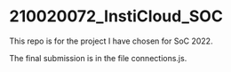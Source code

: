 # 210020072_InstiCloud_SOC
This repo is for the project I have chosen for SoC 2022.

The final submission is in the file connections.js.
